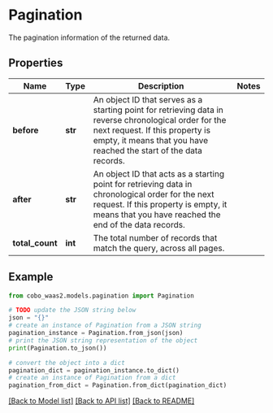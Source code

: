 # Pagination

The pagination information of the returned data.

## Properties

Name | Type | Description | Notes
------------ | ------------- | ------------- | -------------
**before** | **str** | An object ID that serves as a starting point for retrieving data in reverse chronological order for the next request.   If this property is empty, it means that you have reached the start of the data records.  | 
**after** | **str** | An object ID that acts as a starting point for retrieving data in chronological order for the next request.  If this property is empty, it means that you have reached the end of the data records.  | 
**total_count** | **int** | The total number of records that match the query, across all pages. | 

## Example

```python
from cobo_waas2.models.pagination import Pagination

# TODO update the JSON string below
json = "{}"
# create an instance of Pagination from a JSON string
pagination_instance = Pagination.from_json(json)
# print the JSON string representation of the object
print(Pagination.to_json())

# convert the object into a dict
pagination_dict = pagination_instance.to_dict()
# create an instance of Pagination from a dict
pagination_from_dict = Pagination.from_dict(pagination_dict)
```
[[Back to Model list]](../README.md#documentation-for-models) [[Back to API list]](../README.md#documentation-for-api-endpoints) [[Back to README]](../README.md)


